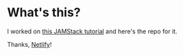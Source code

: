 # What's this?

I worked on [this JAMStack tutorial][tut] and here's the repo for it.

Thanks, [Netlify][net]!

[tut]: https://www.netlify.com/blog/2016/11/15/new-to-jamstack-how-to-make-a-site-from-a-to-z/

[net]: https://www.netlify.com/
